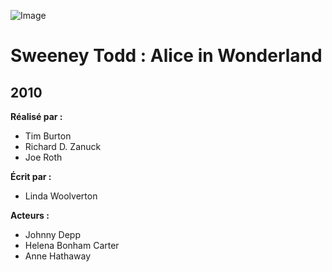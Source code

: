 ![Image](https://upload.wikimedia.org/wikipedia/en/thumb/3/36/Alice_in_Wonderland_%282010_film%29.png/220px-Alice_in_Wonderland_%282010_film%29.png)
# Sweeney Todd : Alice in Wonderland
## 2010

**Réalisé par :**
* Tim Burton
* Richard D. Zanuck
* Joe Roth

**Écrit par :**
* Linda Woolverton

**Acteurs :**
* Johnny Depp
* Helena Bonham Carter
* Anne Hathaway
